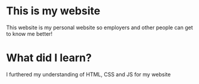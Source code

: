 # This is my website
This website is my personal website so employers and other people can get to know me better!

# What did I learn?
I furthered my understanding of HTML, CSS and JS for my website
